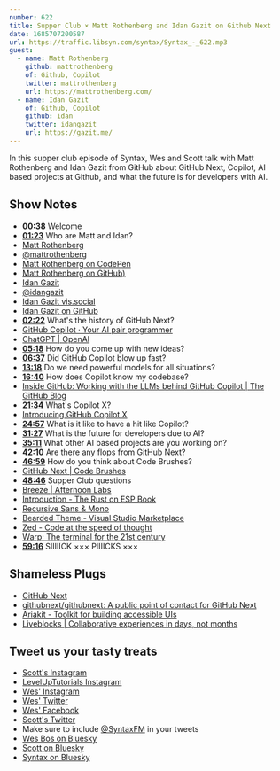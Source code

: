 ```yaml
---
number: 622
title: Supper Club × Matt Rothenberg and Idan Gazit on Github Next
date: 1685707200587
url: https://traffic.libsyn.com/syntax/Syntax_-_622.mp3
guest:
  - name: Matt Rothenberg
    github: mattrothenberg
    of: Github, Copilot
    twitter: mattrothenberg
    url: https://mattrothenberg.com/
  - name: Idan Gazit
    of: Github, Copilot
    github: idan
    twitter: idangazit
    url: https://gazit.me/
---
```


In this supper club episode of Syntax, Wes and Scott talk with Matt Rothenberg and Idan Gazit from GitHub about GitHub Next, Copilot, AI based projects at Github, and what the future is for developers with AI.

## Show Notes

- **[00:38](#t=00:38)** Welcome
- **[01:23](#t=01:23)** Who are Matt and Idan?
- [Matt Rothenberg](https://mattrothenberg.com/)
- [@mattrothenberg](https://twitter.com/mattrothenberg)
- [Matt Rothenberg on CodePen](https://codepen.io/mattrothenberg)
- [Matt Rothenberg on GitHub)](https://github.com/mattrothenberg)
- [Idan Gazit](https://gazit.me/)
- [@idangazit](https://twitter.com/idangazit)
- [Idan Gazit vis.social](https://vis.social/@idan)
- [Idan Gazit on GitHub](https://github.com/idan)
- **[02:22](#t=02:22)** What's the history of GitHub Next?
- [GitHub Copilot · Your AI pair programmer](https://github.com/features/copilot)
- [ChatGPT | OpenAI](https://chat.openai.com/auth/login?next=/)
- **[05:18](#t=05:18)** How do you come up with new ideas?
- **[06:37](#t=06:37)** Did GitHub Copilot blow up fast?
- **[13:18](#t=13:18)** Do we need powerful models for all situations?
- **[16:40](#t=16:40)** How does Copilot know my codebase?
- [Inside GitHub: Working with the LLMs behind GitHub Copilot | The GitHub Blog](https://github.blog/2023-05-17-inside-github-working-with-the-llms-behind-github-copilot/)
- **[21:34](#t=21:34)** What's Copilot X?
- [Introducing GitHub Copilot X](https://github.com/features/preview/copilot-x)
- **[24:57](#t=24:57)** What is it like to have a hit like Copilot?
- **[31:27](#t=31:27)** What is the future for developers due to AI?
- **[35:11](#t=35:11)** What other AI based projects are you working on?
- **[42:10](#t=42:10)** Are there any flops from GitHub Next?
- **[46:59](#t=46:59)** How do you think about Code Brushes?
- [GitHub Next | Code Brushes](https://githubnext.com/projects/code-brushes/)
- **[48:46](#t=48:46)** Supper Club questions
- [Breeze | Afternoon Labs](https://www.afternoonlabs.com/breeze/)
- [Introduction - The Rust on ESP Book](https://esp-rs.github.io/book/)
- [Recursive Sans & Mono](https://www.recursive.design/)
- [Bearded Theme - Visual Studio Marketplace](https://marketplace.visualstudio.com/items?itemName=BeardedBear.beardedtheme)
- [Zed - Code at the speed of thought](https://zed.dev/)
- [Warp: The terminal for the 21st century](https://www.warp.dev/)
- **[59:16](#t=59:16)** SIIIIICK ××× PIIIICKS ×××

## Shameless Plugs

- [GitHub Next](https://githubnext.com/)
- [githubnext/githubnext: A public point of contact for GitHub Next](https://github.com/githubnext/githubnext)
- [Ariakit - Toolkit for building accessible UIs](https://ariakit.org/)
- [Liveblocks | Collaborative experiences in days, not months](https://liveblocks.io/)

## Tweet us your tasty treats

- [Scott's Instagram](https://www.instagram.com/stolinski/)
- [LevelUpTutorials Instagram](https://www.instagram.com/LevelUpTutorials/)
- [Wes' Instagram](https://www.instagram.com/wesbos/)
- [Wes' Twitter](https://twitter.com/wesbos)
- [Wes' Facebook](https://www.facebook.com/wesbos.developer)
- [Scott's Twitter](https://twitter.com/stolinski)
- Make sure to include [@SyntaxFM](https://twitter.com/SyntaxFM) in your tweets
- [Wes Bos on Bluesky](https://bsky.app/profile/syntax.fm/wesbos.com)
- [Scott on Bluesky](https://bsky.app/profile/tolin.ski)
- [Syntax on Bluesky](https://bsky.app/profile/syntax.fm)
